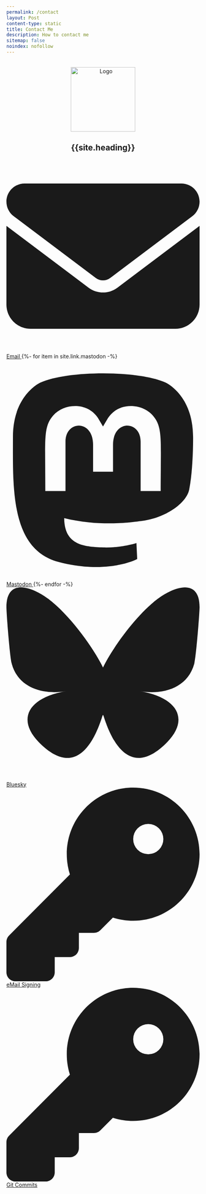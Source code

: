```yaml
---
permalink: /contact
layout: Post
content-type: static
title: Contact Me
description: How to contact me
sitemap: false
noindex: nofollow
---
```


<br>

<div align="center">
<img src="{{ '/assets/img/favicon.png' | absolute_url }}" alt="Logo" style="witdh:12em;height:12em">
<h2>{{site.heading}}</h2>
</div>

<div class="icon-container">
	<div class="icon-row">
		<a class="icon-item no-external-link-icon" href="mailto:edoardotosindev@proton.me">
			<svg xmlns="http://www.w3.org/2000/svg" class="svg-icon" viewBox="0 0 512 512"><path fill="currentColor" d="M48 64C21.5 64 0 85.5 0 112c0 15.1 7.1 29.3 19.2 38.4L236.8 313.6c11.4 8.5 27 8.5 38.4 0L492.8 150.4c12.1-9.1 19.2-23.3 19.2-38.4c0-26.5-21.5-48-48-48L48 64zM0 176L0 384c0 35.3 28.7 64 64 64l384 0c35.3 0 64-28.7 64-64l0-208L294.4 339.2c-22.8 17.1-54 17.1-76.8 0L0 176z"/></svg>
			<span class="icon-title">Email</span>
		</a>
		{%- for item in site.link.mastodon -%}
		<a class="icon-item no-external-link-icon" href="{{ item }}">
			<svg xmlns="http://www.w3.org/2000/svg" class="svg-icon" viewBox="0 0 448 512"><path class="icon" fill="currentColor" d="M433 179.1c0-97.2-63.7-125.7-63.7-125.7-62.5-28.7-228.6-28.4-290.5 0 0 0-63.7 28.5-63.7 125.7 0 115.7-6.6 259.4 105.6 289.1 40.5 10.7 75.3 13 103.3 11.4 50.8-2.8 79.3-18.1 79.3-18.1l-1.7-36.9s-36.3 11.4-77.1 10.1c-40.4-1.4-83-4.4-89.6-54a102.5 102.5 0 0 1 -.9-13.9c85.6 20.9 158.7 9.1 178.8 6.7 56.1-6.7 105-41.3 111.2-72.9 9.8-49.8 9-121.5 9-121.5zm-75.1 125.2h-46.6v-114.2c0-49.7-64-51.6-64 6.9v62.5h-46.3V197c0-58.5-64-56.6-64-6.9v114.2H90.2c0-122.1-5.2-147.9 18.4-175 25.9-28.9 79.8-30.8 103.8 6.1l11.6 19.5 11.6-19.5c24.1-37.1 78.1-34.8 103.8-6.1 23.7 27.3 18.4 53 18.4 175z"/></svg>
			<span class="icon-title">Mastodon</span>
		</a>
		{%- endfor -%}
		<a class="icon-item no-external-link-icon" href="https://bsky.app/profile/edoardotosin.com">
			<svg xmlns="http://www.w3.org/2000/svg" class="svg-icon" viewBox="0 0 256 256"><path class="icon" fill="currentColor" d="M55.4911549,15.1724797 C84.8410141,37.2065079 116.408338,81.8843671 128,105.858226 C139.591662,81.8843671 171.158986,37.2065079 200.508845,15.1724797 C221.686085,-0.726562511 256,-13.0280836 256,26.1164797 C256,33.9343952 251.517746,91.7899445 248.888789,101.183522 C239.750761,133.838395 206.452732,142.167409 176.832451,137.126283 C228.607099,145.938001 241.777577,175.125607 213.333183,204.313212 C159.311775,259.746226 135.689465,190.40493 129.636507,172.637268 C128.526873,169.380029 128.007662,167.856198 128,169.151973 C127.992338,167.856198 127.473127,169.380029 126.363493,172.637268 C120.310535,190.40493 96.6882254,259.746226 42.6668169,204.313212 C14.2224225,175.125607 27.3929014,145.938001 79.1675493,137.126283 C49.5472676,142.167409 16.2492394,133.838395 7.11121127,101.183522 C4.48225352,91.7899445 0,33.9343952 0,26.1164797 C0,-13.0280836 34.3139155,-0.726562511 55.4911549,15.1724797z"/></path></svg>
			<span class="icon-title">Bluesky</span>
		</a>
	</div>
	<div class="icon-row">
		<a class="icon-item no-external-link-icon" href="/security/signed-email-d2da678db99dc787.txt">
			<svg xmlns="http://www.w3.org/2000/svg" class="svg-icon" viewBox="0 0 512 512"><path class="icon" fill="currentColor" d="M336 352c97.2 0 176-78.8 176-176S433.2 0 336 0S160 78.8 160 176c0 18.7 2.9 36.8 8.3 53.7L7 391c-4.5 4.5-7 10.6-7 17l0 80c0 13.3 10.7 24 24 24l80 0c13.3 0 24-10.7 24-24l0-40 40 0c13.3 0 24-10.7 24-24l0-40 40 0c6.4 0 12.5-2.5 17-7l33.3-33.3c16.9 5.4 35 8.3 53.7 8.3zM376 96a40 40 0 1 1 0 80 40 40 0 1 1 0-80z"/></svg>
			<span class="icon-title">eMail Signing</span>
		</a>
		<a class="icon-item no-external-link-icon" href="/security/signed-commits-b1f7877739614df0.txt">
			<svg xmlns="http://www.w3.org/2000/svg" class="svg-icon" viewBox="0 0 512 512"><path class="icon" fill="currentColor" d="M336 352c97.2 0 176-78.8 176-176S433.2 0 336 0S160 78.8 160 176c0 18.7 2.9 36.8 8.3 53.7L7 391c-4.5 4.5-7 10.6-7 17l0 80c0 13.3 10.7 24 24 24l80 0c13.3 0 24-10.7 24-24l0-40 40 0c13.3 0 24-10.7 24-24l0-40 40 0c6.4 0 12.5-2.5 17-7l33.3-33.3c16.9 5.4 35 8.3 53.7 8.3zM376 96a40 40 0 1 1 0 80 40 40 0 1 1 0-80z"/></svg>
			<span class="icon-title">Git Commits</span>
		</a>
	</div>
</div>

<br>
